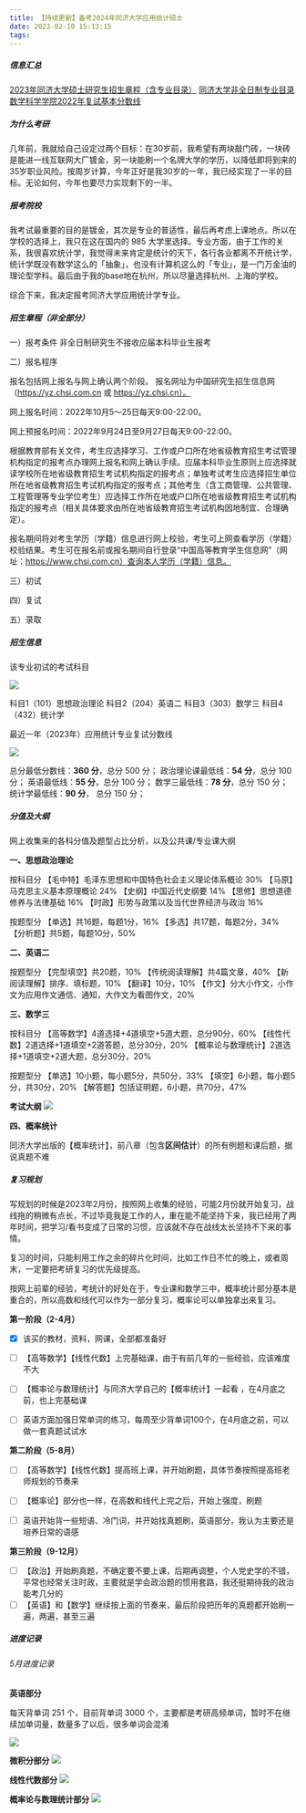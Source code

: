 ```yaml
---
title: 【持续更新】备考2024年同济大学应用统计硕士
date: 2023-02-10 15:13:15
tags:
---
```


##### 信息汇总
[2023年同济大学硕士研究生招生章程（含专业目录）](https://yz.tongji.edu.cn/info/1018/2858.htm)
[同济大学非全日制专业目录](https://yz.tongji.edu.cn/2023shuoshizhuanyemulu-feiquan.pdf)
[数学科学学院2022年复试基本分数线](https://yz.tongji.edu.cn/102-shuxue.pdf)

<!--more-->

##### 为什么考研

几年前，我就给自己设定过两个目标：在30岁前，我希望有两块敲门砖，一块砖是能进一线互联网大厂镀金，另一块能刷一个名牌大学的学历，以降低即将到来的35岁职业风险。按周岁计算，今年正好是我30岁的一年，我已经实现了一半的目标。无论如何，今年也要尽力实现剩下的一半。

##### 报考院校
我考试最重要的目的是镀金，其次是专业的普适性，最后再考虑上课地点。所以在学校的选择上，我只在这在国内的 985 大学里选择。专业方面，由于工作的关系，我很喜欢统计学，我觉得未来肯定是统计的天下，各行各业都离不开统计学，统计学既没有数学这么的「抽象」，也没有计算机这么的「专业」，是一门万金油的理论型学科。最后由于我的base地在杭州，所以尽量选择杭州、上海的学校。

综合下来，我决定报考同济大学应用统计学专业。

##### 招生章程（非全部分）
一）报考条件
非全日制研究生不接收应届本科毕业生报考

二）报名程序

报名包括网上报名与网上确认两个阶段。
报名网址为中国研究生招生信息网（https://yz.chsi.com.cn 或 https://yz.chsi.cn）。

网上报名时间：2022年10月5～25日每天9:00-22:00。

网上预报名时间：2022年9月24日至9月27日每天9:00-22:00。

根据教育部有关文件，考生应选择学习、工作或户口所在地省级教育招生考试管理机构指定的报考点办理网上报名和网上确认手续。应届本科毕业生原则上应选择就读学校所在地省级教育招生考试机构指定的报考点；单独考试考生应选择招生单位所在地省级教育招生考试机构指定的报考点；其他考生（含工商管理、公共管理、工程管理等专业学位考生）应选择工作所在地或户口所在地省级教育招生考试机构指定的报考点（相关具体要求由所在地省级教育招生考试机构因地制宜、合理确定）。

报名期间将对考生学历（学籍）信息进行网上校验，考生可上网查看学历（学籍）校验结果。考生可在报名前或报名期间自行登录“中国高等教育学生信息网”（网址：https://www.chsi.com.cn）查询本人学历（学籍）信息。

三）初试

四）复试

五）录取


##### 招生信息
该专业初试的考试科目

![](https://timeline229-image.oss-cn-hangzhou.aliyuncs.com/2023-target-no1/16762719675011.jpg)


科目1（101）思想政治理论
科目2（204）英语二
科目3（303）数学三
科目4（432）统计学

最近一年（2023年）应用统计专业复试分数线

![](https://timeline229-image.oss-cn-hangzhou.aliyuncs.com/2023-target-no1/16762719316693.jpg)


总分最低分数线：**360 分**，总分 500 分；
政治理论课最低线：**54 分**，总分 100 分；
英语最低线：**55 分**，总分 100 分；
数学三最低线：**78 分**，总分 150 分；
统计学最低线：**90 分**， 总分 150 分；

##### 分值及大纲

网上收集来的各科分值及题型占比分析，以及公共课/专业课大纲

**一、思想政治理论**

按科目分
【毛中特】毛泽东思想和中国特色社会主义理论体系概论 30%
【马原】马克思主义基本原理概论 24% 
【史纲】中国近代史纲要 14%
【思修】思想道德修养与法律基础 16%
【时政】形势与政策以及当代世界经济与政治 16%

按题型分
【单选】共16题，每题1分，16%
【多选】共17题，每题2分，34%
【分析题】共5题，每题10分，50%

**二、英语二**

按题型分
【完型填空】共20题，10%
【传统阅读理解】共4篇文章，40%
【新阅读理解】排序、填标题，10%
【翻译】10分，10%
【作文】分大小作文，小作文为应用作文通信、通知，大作文为看图作文，20%

**三、数学三**

按科目分
【高等数学】4道选择+4道填空+5道大题，总分90分，60%
【线性代数】2道选择+1道填空+2道答题，总分30分，20%
【概率论与数理统计】2道选择+1道填空+2道大题，总分30分，20%

按题型分
【单选】10小题，每小题5分，共50分，33%
【填空】6小题，每小题5分，共30分，20%
【解答题】包括证明题，6小题，共70分，47%

**考试大纲**
![](https://timeline229-image.oss-cn-hangzhou.aliyuncs.com/2023-target-no1/16765371940110.jpg)


**四、概率统计**

同济大学出版的【概率统计】，前八章（包含**区间估计**）的所有例题和课后题，据说真题不难

##### 复习规划

写规划的时候是2023年2月份，按照网上收集的经验，可能2月份就开始复习，战线拖的稍微有点长，不过毕竟我是工作的人，重在能不能坚持下来，我已经用了两年时间，把学习/看书变成了日常的习惯，应该就不存在战线太长坚持不下来的事情。

复习的时间，只能利用工作之余的碎片化时间，比如工作日不忙的晚上，或者周末，一定要把考研复习的优先级提高。

按网上前辈的经验，考统计的好处在于，专业课和数学三中，概率统计部分基本是重合的，所以高数和线代可以作为一部分复习，概率论可以单独拿出来复习。

**第一阶段（2-4月）**

- [x] 该买的教材，资料，网课，全部都准备好
- [ ] 【高等数学】【线性代数】上完基础课，由于有前几年的一些经验，应该难度不大
- [ ] 【概率论与数理统计】与同济大学自己的【概率统计】一起看 ，在4月底之前，也上完基础课
- [ ] 英语方面加强日常单词的练习，每周至少背单词100个，在4月底之前，可以做一套真题试试水


**第二阶段（5-8月）**

- [ ] 【高等数学】【线性代数】提高班上课，并开始刷题，具体节奏按照提高班老师规划的节奏来
- [ ] 【概率论】部分也一样，在高数和线代上完之后，开始上强度，刷题
- [ ] 英语开始背一些短语、冷门词，并开始找真题刷，英语部分，我认为主要还是培养日常的语感  


**第三阶段（9-12月）**

- [ ] 【政治】开始刷真题，不确定要不要上课，后期再调整，个人党史学的不错，平常也经常关注时政，主要就是学会政治题的惯用套路，我还挺期待我的政治能考几分的
- [ ] 【英语】和【数学】继续按上面的节奏来，最后阶段把历年的真题都开始刷一遍，两遍，甚至三遍

##### 进度记录

###### 5月进度记录

**英语部分**

每天背单词 251 个，目前背单词 3000 个，主要都是考研高频单词，暂时不在继续加单词量，数量多了以后，很多单词会混淆

![](https://timeline229-image.oss-cn-hangzhou.aliyuncs.com/2023-target-no1/16843816078116.jpg)

**微积分部分**
![](https://timeline229-image.oss-cn-hangzhou.aliyuncs.com/2023-target-no1/16843902651432.jpg)

**线性代数部分**
![](https://timeline229-image.oss-cn-hangzhou.aliyuncs.com/2023-target-no1/16843902940768.jpg)

**概率论与数理统计部分**
![](https://timeline229-image.oss-cn-hangzhou.aliyuncs.com/2023-target-no1/16843903195332.jpg)
